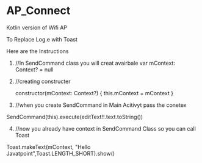 # AP_Connect
Kotlin version of Wifi AP

To Replace Log.e with Toast 

Here are the Instructions 

1. //In SendCommand class you will creat avairbale 
  var mContext: Context? = null
  
2. //creating constructer 

   constructor(mContext: Context?) {
        this.mContext = mContext
    }
    
3. //when you create SendCommand in Main Acitivyt pass the conetex 

  SendCommand(this).execute(editText!!.text.toString())
  
  
 4. //now you already have context in SendCommand Class so you can call Toast 
  
   Toast.makeText(mContext, "Hello Javatpoint",Toast.LENGTH_SHORT).show()


